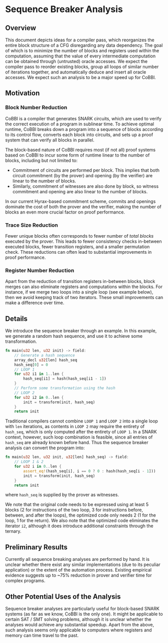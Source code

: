 # Sequence Breaker Analysis

## Overview
This document depicts ideas for a compiler pass, which reorganizes the entire block structure of a CFG disregarding any data dependency. The goal of which is to minimize the number of blocks and registers used within the computation, assuming that the value of every intermediate computation can be obtained through (untrusted) oracle accesses. We expect the compiler pass to reorder existing blocks, group all loops of similar number of iterations together, and automatically deduce and insert all oracle accesses. We expect such an analysis to be a major speed up for CoBBl.

## Motivation

### Block Number Reduction
CoBBl is a compiler that generates SNARK circuits, which are used to verify the correct execution of a program in sublinear time. To achieve optimal runtime, CoBBl breaks down a program into a sequence of blocks according to its control flow, converts each block into circuits, and sets up a proof system that can verify all blocks in parallel.

The block-based nature of CoBBl requires most (if not all) proof systems based on CoBBl to incur some form of runtime linear to the number of blocks, including but not limited to:
* Commitment of circuits are performed per block. This implies that both circuit commitment (by the prover) and opening (by the verifier) are linear to the number of blocks.
* Similarly, commitment of witnesses are also done by block, so witness commitment and opening are also linear to the number of blocks.

In our current Hyrax-based commitment scheme, commits and openings dominate the cost of both the prover and the verifier, making the number of blocks an even more crucial factor on proof performance.

### Trace Size Reduction
Fewer unique blocks often corresponds to fewer number of _total blocks_ executed by the prover. This leads to fewer consistency checks in-between executed blocks, fewer transition registers, and a smaller permutation check. These reductions can often lead to substantial improvements in proof performance.

### Register Number Reduction
Apart from the reduction of transition registers in-between blocks, block merges can also eliminate registers and computations within the blocks. For instance, if we merge two loops into a single loop (see example below), then we avoid keeping track of two iterators. These small improvements can make a difference over time.

## Details
We introduce the sequence breaker through an example. In this example, we generate a random hash sequence, and use it to achieve some transformation.
```rust
fn main(u32 len, u32 init) -> field:
    // Generate a hash sequence
    array_decl u32[len] hash_seq
    hash_seq[0] = 0
    // LOOP 1
    for u32 i1 in 1..len {
        hash_seq[i1] = hash(hash_seq[i1 - 1])
    }
    // Perform some transformation using the hash
    // LOOP 2
    for u32 i2 in 0..len {
        init = transform(init, hash_seq)
    }
    return init
```
Traditional compilers cannot combine `LOOP 1` and `LOOP 2` into a single loop with `len` iterations, as contents in `LOOP 2` may require the entirety of `hash_seq`, which is only computed after the entirety of `LOOP 1`. In a SNARK context, however, such loop combination is feasible, since all entries of `hash_seq` are already known before hand. Thus the sequence breaker analysis can convert the program into:
```rust
fn main(u32 len, u32 init, u32[len] hash_seq) -> field:
    // LOOP 1 & 2
    for u32 i in 0..len {
        assert_eq!(hash_seq[i], i == 0 ? 0 : hash(hash_seq[i - 1]))
        init = transform(init, hash_seq)
    }
    return init
```
where `hash_seq` is supplied by the prover as witnesses.

We note that the original code needs to be expressed using at least 5 blocks (2 for instructions of the two loop, 3 for instructions before, between, and after the loops), the optimized code only needs 2 (1 for the loop, 1 for the return). We also note that the optimized code eliminates the iterator `i2`, although it does introduce additional constraints through the ternary.

## Preliminary Results
Currently all sequence breaking analyses are performed by hand. It is unclear whether there exist any similar implementations (due to its peculiar application) or the extent of the automation process. Existing empirical evidence suggests up to ~75% reduction in prover and verifier time for complex programs.

## Other Potential Uses of the Analysis
Sequence breaker analyses are particularly useful for block-based SNARK systems (as far as we know, CoBBl is the only one). It might be applicable to certain SAT / SMT solving problems, although it is unclear whether the analyses would achieve any substantial speedup. Apart from the above, such analysis seems only applicable to computers where registers and memory can time travel to the past.
